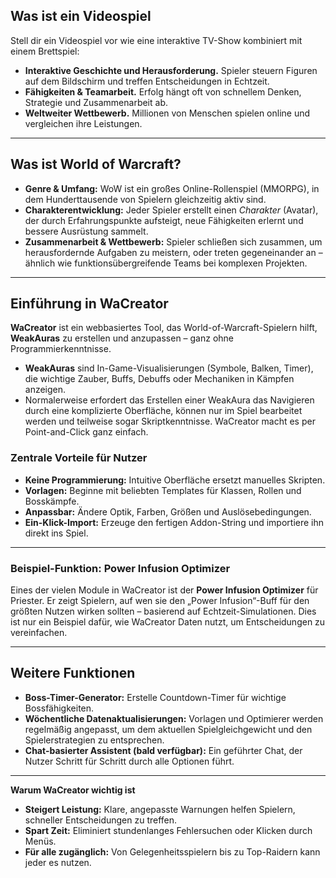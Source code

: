 ## Was ist ein Videospiel

Stell dir ein Videospiel vor wie eine interaktive TV-Show kombiniert mit einem Brettspiel:  
- **Interaktive Geschichte und Herausforderung.** Spieler steuern Figuren auf dem Bildschirm und treffen Entscheidungen in Echtzeit.  
- **Fähigkeiten & Teamarbeit.** Erfolg hängt oft von schnellem Denken, Strategie und Zusammenarbeit ab.  
- **Weltweiter Wettbewerb.** Millionen von Menschen spielen online und vergleichen ihre Leistungen.

---

## Was ist World of Warcraft?

- **Genre & Umfang:** WoW ist ein großes Online-Rollenspiel (MMORPG), in dem Hunderttausende von Spielern gleichzeitig aktiv sind.  
- **Charakterentwicklung:** Jeder Spieler erstellt einen _Charakter_ (Avatar), der durch Erfahrungspunkte aufsteigt, neue Fähigkeiten erlernt und bessere Ausrüstung sammelt.  
- **Zusammenarbeit & Wettbewerb:** Spieler schließen sich zusammen, um herausfordernde Aufgaben zu meistern, oder treten gegeneinander an – ähnlich wie funktionsübergreifende Teams bei komplexen Projekten.

---

## Einführung in WaCreator

**WaCreator** ist ein webbasiertes Tool, das World-of-Warcraft-Spielern hilft, **WeakAuras** zu erstellen und anzupassen – ganz ohne Programmierkenntnisse.  
- **WeakAuras** sind In-Game-Visualisierungen (Symbole, Balken, Timer), die wichtige Zauber, Buffs, Debuffs oder Mechaniken in Kämpfen anzeigen.  
- Normalerweise erfordert das Erstellen einer WeakAura das Navigieren durch eine komplizierte Oberfläche, können nur im Spiel bearbeitet werden und teilweise sogar Skriptkenntnisse. WaCreator macht es per Point-and-Click ganz einfach.

### Zentrale Vorteile für Nutzer
- **Keine Programmierung:** Intuitive Oberfläche ersetzt manuelles Skripten.  
- **Vorlagen:** Beginne mit beliebten Templates für Klassen, Rollen und Bosskämpfe.  
- **Anpassbar:** Ändere Optik, Farben, Größen und Auslöseb­edingungen.  
- **Ein-Klick-Import:** Erzeuge den fertigen Addon-String und importiere ihn direkt ins Spiel.

---

### Beispiel-Funktion: Power Infusion Optimizer  
Eines der vielen Module in WaCreator ist der **Power Infusion Optimizer** für Priester. Er zeigt Spielern, auf wen sie den „Power Infusion“-Buff für den größten Nutzen wirken sollten – basierend auf Echtzeit-Simulationen. Dies ist nur ein Beispiel dafür, wie WaCreator Daten nutzt, um Entscheidungen zu vereinfachen.

---

## Weitere Funktionen

- **Boss-Timer-Generator:** Erstelle Countdown-Timer für wichtige Bossfähigkeiten.  
- **Wöchentliche Datenaktualisierungen:** Vorlagen und Optimierer werden regelmäßig angepasst, um dem aktuellen Spielgleichgewicht und den Spielerstrategien zu entsprechen.  
- **Chat-basierter Assistent (bald verfügbar):** Ein geführter Chat, der Nutzer Schritt für Schritt durch alle Optionen führt.

---

**Warum WaCreator wichtig ist**  
- **Steigert Leistung:** Klare, angepasste Warnungen helfen Spielern, schneller Entscheidungen zu treffen.  
- **Spart Zeit:** Eliminiert stundenlanges Fehlersuchen oder Klicken durch Menüs.  
- **Für alle zugänglich:** Von Gelegenheits­spielern bis zu Top-Raidern kann jeder es nutzen.  
